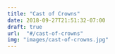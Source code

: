 ```yaml
---
title: "Cast of Crowns"
date: 2018-09-27T21:51:32-07:00
draft: true
url:  "#/cast-of-crowns"
img: "images/cast-of-crowns.jpg"
---
```

